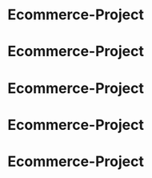 # Ecommerce-Project
# Ecommerce-Project
# Ecommerce-Project
# Ecommerce-Project
# Ecommerce-Project
